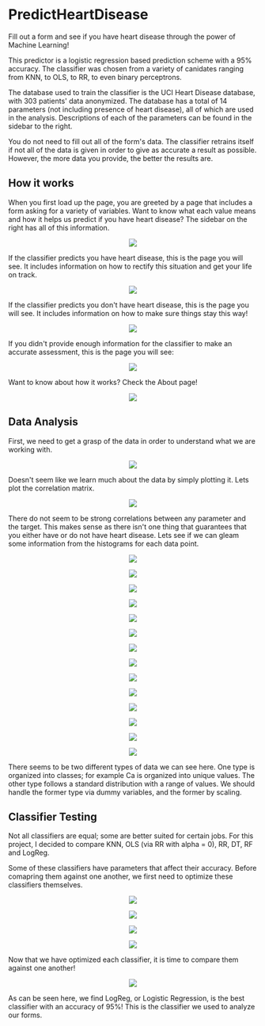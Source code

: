 # PredictHeartDisease
Fill out a form and see if you have heart disease through the power of Machine Learning! 
 
This predictor is a logistic regression based prediction scheme with a 95% accuracy. The classifier was chosen from a variety of canidates ranging from KNN, to OLS, to RR, to even binary perceptrons.

The database used to train the classifier is the UCI Heart Disease database, with 303 patients' data anonymized. The database has a total of 14 parameters (not including presence of heart disease), all of which are used in the analysis. Descriptions of each of the parameters can be found in the sidebar to the right.

You do not need to fill out all of the form's data. The classifier retrains itself if not all of the data is given in order to give as accurate a result as possible. However, the more data you provide, the better the results are.

## How it works
When you first load up the page, you are greeted by a page that includes a form asking for a variety of variables. Want to know what each value means and how it helps us predict if you have heart disease? The sidebar on the right has all of this information.

<p align="center">
<img src="Media/Home.png">
</p>

If the classifier predicts you have heart disease, this is the page you will see. It includes information on how to rectify this situation and get your life on track.

<p align="center">
<img src="Media/True.png">
</p>

If the classifier predicts you don't have heart disease, this is the page you will see. It includes information on how to make sure things stay this way!

<p align="center">
<img src="Media/False.png">
</p>

If you didn't provide enough information for the classifier to make an accurate assessment, this is the page you will see:

<p align="center">
<img src="Media/Error.png">
</p>

Want to know about how it works? Check the About page!

<p align="center">
<img src="Media/About.png">
</p>
 
## Data Analysis
 
First, we need to get a grasp of the data in order to understand what we are working with.

<p align="center">
<img src="Media/Data Distribution.png">
</p>

Doesn't seem like we learn much about the data by simply plotting it. Lets plot the correlation matrix.

<p align="center">
<img src="Media/Correlation Analysis Matrix.png">
</p>

There do not seem to be strong correlations between any parameter and the target. This makes sense as there isn't one thing that guarantees that you either have or do not have heart disease. Lets see if we can gleam some information from the histograms for each data point.

<p align="center">
<img src="Media/Thalach Histogram.png">
</p>

<p align="center">
<img src="Media/Age Histogram.png">
</p>

<p align="center">
<img src="Media/Oldpeak Histogram.png">
</p>

<p align="center">
<img src="Media/Trestbps Histogram.png">
</p>

<p align="center">
<img src="Media/Ca Histogram.png">
</p>

<p align="center">
<img src="Media/Restecg Histogram.png">
</p>

<p align="center">
<img src="Media/Chol Histogram.png">
</p>

<p align="center">
<img src="Media/Exang Histogram.png">
</p>

<p align="center">
<img src="Media/Sex Histogram.png">
</p>

<p align="center">
<img src="Media/Slope Histogram.png">
</p>

<p align="center">
<img src="Media/Fbs Histogram.png">
</p>

<p align="center">
<img src="Media/Target Histogram.png">
</p>

<p align="center">
<img src="Media/Cp Histogram.png">
</p>

<p align="center">
<img src="Media/Thal Histogram.png">
</p>

There seems to be two different types of data we can see here. One type is organized into classes; for example Ca is organized into unique values. The other type follows a standard distribution with a range of values. We should handle the former type via dummy variables, and the former by scaling.

## Classifier Testing

Not all classifiers are equal; some are better suited for certain jobs. For this project, I decided to compare KNN, OLS (via RR with alpha = 0), RR, DT, RF and LogReg.

Some of these classifiers have parameters that affect their accuracy. Before comapring them against one another, we first need to optimize these classifiers themselves.

<p align="center">
<img src="Media/KNNScores.png">
</p>

<p align="center">
<img src="Media/DecisionTreeScores.png">
</p>

<p align="center">
<img src="Media/randForScores.png">
</p>

<p align="center">
<img src="Media/ridgeRegScores.png">
</p>

Now that we have optimized each classifier, it is time to compare them against one another!

<p align="center">
<img src="Media/ClassifierComp.png">
</p>

As can be seen here, we find LogReg, or Logistic Regression, is the best classifier with an accuracy of 95%! This is the classifier we used to analyze our forms.
